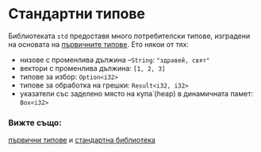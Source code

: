 # Стандартни типове

Библиотеката `std` предоставя много потребителски типове, изградени на основата
на [първичните типове][primitives]. Ето някои от тях:

* низове с променлива дължина –`String`: `"здравей, свят"`
* вектори с променлива дължина: `[1, 2, 3]`
* типове за избор: `Option<i32>`
* типове за обработка на грешки: `Result<i32, i32>`
* указатели със заделено място на купа̀ (heap) в динамичната памет: `Box<i32>`

### Вижте също:

[първични типове][primitives] и [стандартна библиотека][std]

[primitives]: primitives.md
[std]: https://doc.rust-lang.org/std/
